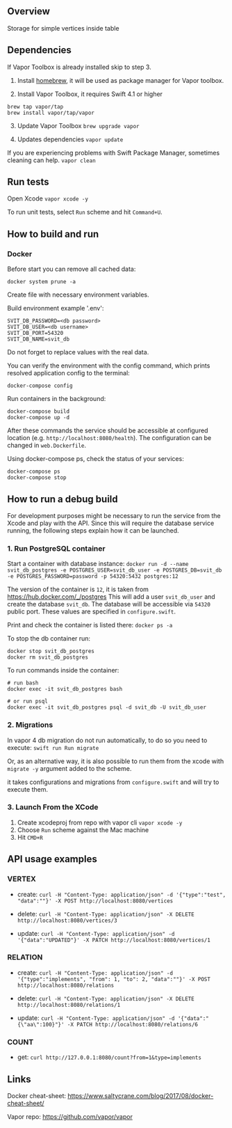 ## Overview
Storage for simple vertices inside table 

## Dependencies
If Vapor Toolbox is already installed skip to step 3.

1. Install [homebrew](https://brew.sh), it will be used as package manager for Vapor toolbox. 

2. Install Vapor Toolbox, it requires Swift 4.1 or higher
  ```
 brew tap vapor/tap
 brew install vapor/tap/vapor
 ```

3. Update Vapor Toolbox
  `brew upgrade vapor`

4. Updates dependencies
  `vapor update`

If you are experiencing problems with Swift Package Manager, sometimes cleaning can help.
`vapor clean`

## Run tests

Open Xcode
`vapor xcode -y`

To run unit tests, select `Run` scheme and hit `Command+U`.

## How to build and run
### Docker
Before start you can remove all cached data:
```
docker system prune -a
```

Create file with necessary environment variables.

Build environment example '.env':
```
SVIT_DB_PASSWORD=<db password>
SVIT_DB_USER=<db username>
SVIT_DB_PORT=54320
SVIT_DB_NAME=svit_db
```

Do not forget to replace values with the real data.

You can verify the environment with the config command, which prints resolved application config to the terminal:
```
docker-compose config
```

Run containers in the background:
```
docker-compose build
docker-compose up -d
```
After these commands the service should be accessible at configured location (e.g. `http://localhost:8080/health`).
The configuration can be changed in `web.Dockerfile`.

Using docker-compose ps, check the status of your services:
```
docker-compose ps
docker-compose stop
```

## How to run a debug build

For development purposes might be necessary to run the service from the Xcode and play with the API.
Since this will require the database service running, the following steps explain how it can be launched.

### 1. Run PostgreSQL container
Start a container with database instance:
`docker run -d --name svit_db_postgres -e POSTGRES_USER=svit_db_user -e POSTGRES_DB=svit_db -e POSTGRES_PASSWORD=password -p 54320:5432 postgres:12`

The version of the container is `12`, it is taken from https://hub.docker.com/_/postgres
This will add a user `svit_db_user`  and create the database  `svit_db`.
The database will be accessible via  `54320` public port.
These values are specified in `configure.swift`.

Print and check the container is listed there:
`docker ps -a`

To stop the db container run:
```
docker stop svit_db_postgres
docker rm svit_db_postgres
```

To run commands inside the container:
```
# run bash
docker exec -it svit_db_postgres bash

# or run psql
docker exec -it svit_db_postgres psql -d svit_db -U svit_db_user
```

### 2. Migrations
In vapor 4 db migration do not run automatically, to do so you need to execute:
`swift run Run migrate`

Or, as an alternative way, it is also possible to run them from the xcode with `migrate -y` argument added to the scheme.

it takes configurations and migrations from `configure.swift` and will try to execute them. 

### 3. Launch  From the XCode
1. Create xcodeproj from repo with vapor cli `vapor xcode -y`
2. Choose `Run` scheme against the Mac machine
3. Hit `CMD+R`

## API usage examples
### VERTEX
- create:
`curl -H "Content-Type: application/json" -d '{"type":"test", "data":""}' -X POST http://localhost:8080/vertices`

- delete:
`curl -H "Content-Type: application/json" -X DELETE http://localhost:8080/vertices/3`

- update:
`curl -H "Content-Type: application/json" -d '{"data":"UPDATED"}' -X PATCH http://localhost:8080/vertices/1`

### RELATION
- create:
`curl -H "Content-Type: application/json" -d '{"type":"implements", "from": 1, "to": 2, "data":""}' -X POST http://localhost:8080/relations`

- delete:
`curl -H "Content-Type: application/json" -X DELETE http://localhost:8080/relations/1`

- update:
`curl -H "Content-Type: application/json" -d '{"data":"{\"aa\":100}"}' -X PATCH http://localhost:8080/relations/6`

### COUNT
- get:
`curl http://127.0.0.1:8080/count?from=1&type=implements`

## Links
Docker cheat-sheet:
https://www.saltycrane.com/blog/2017/08/docker-cheat-sheet/

Vapor repo:
https://github.com/vapor/vapor
